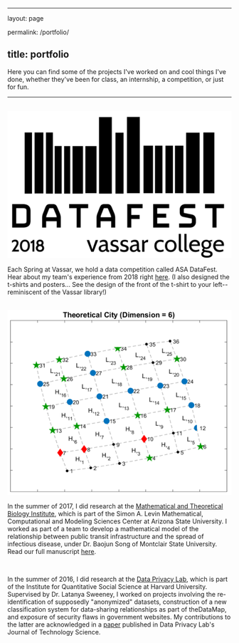 ﻿---

layout: page

permalink: /portfolio/

title: portfolio
---



Here you can find some of the projects I've worked on and cool things I've done, whether they've been for class, an internship, a competition, or just for fun.

<hr>

<br/>

<img src="/img/final-datafest-front-bw.png" class="col one left">

<br/>

Each Spring at Vassar, we hold a data competition called ASA DataFest. Hear about my team's experience from 2018 right <a href="{{ site.baseurl }}/datafest/">here</a>. (I also designed the t-shirts and posters... See the design of the front of the t-shirt to your left-- reminiscent of the Vassar library!)

<br/>

<img src="/img/mtbi.png" class="col one right">

In the summer of 2017, I did research at the <a href="https://mtbi.asu.edu/">Mathematical and Theoretical Biology Institute</a>, which is part of the Simon A. Levin Mathematical, Computational and Modeling Sciences Center at Arizona State University. I worked as part of a team to develop a mathematical model of the relationship between public transit infrastructure and the spread of infectious disease, under Dr. Baojun Song of Montclair State University. Read our full manuscript <a href="https://mtbi.asu.edu/sites/default/files/manuscript.pdf">here</a>.

<br/>

In the summer of 2016, I did research at the <a href="https://dataprivacylab.org/">Data Privacy Lab</a>, which is part of the Institute for Quantitative Social Science at Harvard University. Supervised by Dr. Latanya Sweeney, I worked on projects involving the  re-identification of supposedly "anonymized" datasets, construction of a new classification system for data-sharing relationships as part of theDataMap, and exposure of security flaws in government websites. My contributions to the latter are acknowledged in a <a href="https://techscience.org/a/2017090601/">paper</a> published in Data Privacy Lab's Journal of Technology Science.
